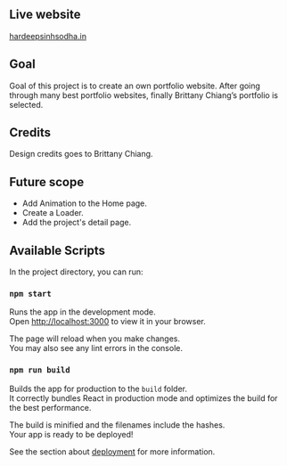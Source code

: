 ## Live website
[hardeepsinhsodha.in](https://hardeepsinhsodha.netlify.app/)

## Goal

Goal of this project is to create an own portfolio website. After going through many best portfolio websites, finally  Brittany Chiang’s portfolio is selected.

## Credits

Design credits goes to Brittany Chiang.

## Future scope

- Add Animation to the Home page.
- Create a Loader.
- Add the project's detail page.

## Available Scripts

In the project directory, you can run:

### `npm start`

Runs the app in the development mode.\
Open [http://localhost:3000](http://localhost:3000) to view it in your browser.

The page will reload when you make changes.\
You may also see any lint errors in the console.

### `npm run build`

Builds the app for production to the `build` folder.\
It correctly bundles React in production mode and optimizes the build for the best performance.

The build is minified and the filenames include the hashes.\
Your app is ready to be deployed!

See the section about [deployment](https://facebook.github.io/create-react-app/docs/deployment) for more information.
